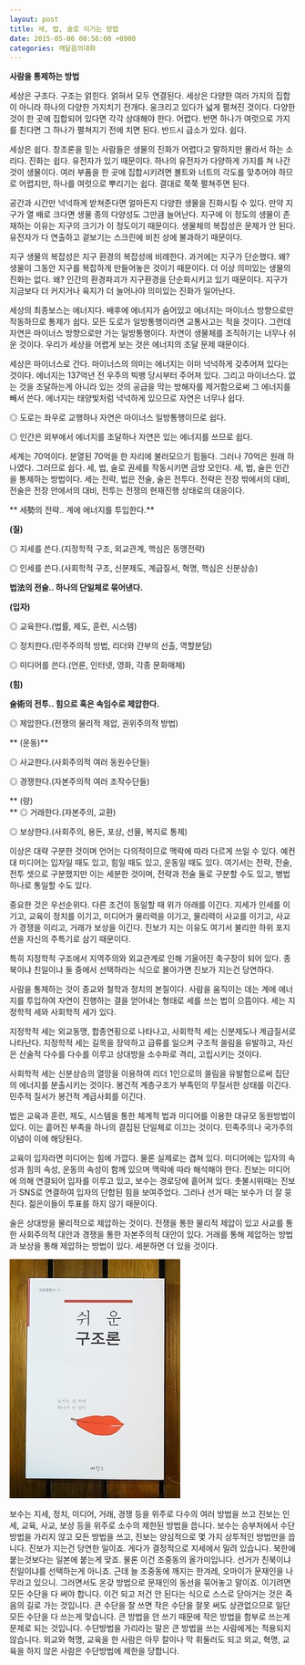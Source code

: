 ```yaml
---
layout: post
title: 세, 법, 술로 이기는 방법
date: 2015-05-06 00:56:00 +0900
categories: 깨달음의대화
---
```

 
 
 
  
**사람을 통제하는 방법** 

  


세상은 구조다. 구조는 얽힌다. 얽혀서 모두 연결된다. 세상은 다양한 여러 가지의 집합이 아니라 하나의 다양한 가지치기 전개다. 웅크리고 있다가 넓게 펼쳐진 것이다. 다양한 것이 한 곳에 집합되어 있다면 각각 상대해야 한다. 어렵다. 반면 하나가 여럿으로 가지를 친다면 그 하나가 펼쳐지기 전에 치면 된다. 반드시 급소가 있다. 쉽다. 

  


세상은 쉽다. 창조론을 믿는 사람들은 생물의 진화가 어렵다고 말하지만 몰라서 하는 소리다. 진화는 쉽다. 유전자가 있기 때문이다. 하나의 유전자가 다양하게 가지를 쳐 나간 것이 생물이다. 여러 부품을 한 곳에 집합시키려면 볼트와 너트의 각도를 맞추어야 하므로 어렵지만, 하나를 여럿으로 뿌리기는 쉽다. 결대로 쭉쭉 펼쳐주면 된다.

  


공간과 시간만 넉넉하게 받쳐준다면 얼마든지 다양한 생물을 진화시킬 수 있다. 만약 지구가 열 배로 크다면 생물 종의 다양성도 그만큼 늘어난다. 지구에 이 정도의 생물이 존재하는 이유는 지구의 크기가 이 정도이기 때문이다. 생물체의 복잡성은 문제가 안 된다. 유전자가 다 연출하고 겉보기는 스크린에 비친 상에 불과하기 때문이다.

  


지구 생물의 복잡성은 지구 환경의 복잡성에 비례한다. 과거에는 지구가 단순했다. 왜? 생물이 그동안 지구를 복잡하게 만들어놓은 것이기 때문이다. 더 이상 의미있는 생물의 진화는 없다. 왜? 인간의 환경파괴가 지구환경을 단순화시키고 있기 때문이다. 지구가 지금보다 더 커지거나 육지가 더 늘어나야 의미있는 진화가 일어난다.

  


세상의 최종보스는 에너지다. 배후에 에너지가 숨어있고 에너지는 마이너스 방향으로만 작동하므로 통제가 쉽다. 모든 도로가 일방통행이라면 교통사고는 적을 것이다. 그런데 자연은 마이너스 방향으로만 가는 일방통행이다. 자연이 생물체를 조직하기는 너무나 쉬운 것이다. 우리가 세상을 어렵게 보는 것은 에너지의 조달 문제 때문이다.

  


세상은 마이너스로 간다. 마이너스의 의미는 에너지는 이미 넉넉하게 갖추어져 있다는 것이다. 에너지는 137억년 전 우주의 빅뱅 당시부터 주어져 있다. 그리고 마이너스다. 없는 것을 조달하는게 아니라 있는 것의 공급을 막는 방해자를 제거함으로써 그 에너지를 빼서 쓴다. 에너지는 태양빛처럼 넉넉하게 있으므로 자연은 너무나 쉽다.

  


◎ 도로는 좌우로 교행하나 자연은 마이너스 일방통행이므로 쉽다. 
  
◎ 인간은 외부에서 에너지를 조달하나 자연은 있는 에너지를 쓰므로 쉽다.

  


세계는 70억이다. 분열된 70억을 한 자리에 불러모으기 힘들다. 그러나 70억은 원래 하나였다. 그러므로 쉽다. 세, 법, 술로 권세를 작동시키면 금방 모인다. 세, 법, 술은 인간을 통제하는 방법이다. 세는 전략, 법은 전술, 술은 전투다. 전략은 전장 밖에서의 대비, 전술은 전장 안에서의 대비, 전투는 전쟁의 현재진행 상태로의 대응이다. 

  



** 세勢의 전략.. 계에 에너지를 투입한다.**

 **(질)**

◎ 지세를 쓴다.(지정학적 구조, 외교관계, 핵심은 동맹전략) 
  
◎ 인세를 쓴다.(사회학적 구조, 신분제도, 계급질서, 혁명, 핵심은 신분상승) 

  


**법法의 전술.. 하나의 단일체로 묶어낸다.**

 **(입자)** 
  
◎ 교육한다.(법률, 제도, 훈련, 시스템) 
  
◎ 정치한다.(민주주의적 방법, 리더와 간부의 선출, 역할분담) 
  
◎ 미디어를 쓴다.(언론, 인터넷, 영화, 각종 문화매체) 

  


**(힘)** 
  
**술術의 전투.. 힘으로 혹은 속임수로 제압한다.** 
  
◎ 제압한다.(전쟁의 물리적 제압, 권위주의적 방법) 

  



** (운동)** 
  
◎ 사교한다.(사회주의적 여러 동원수단들) 
  
◎ 경쟁한다.(자본주의적 여러 조작수단들) 

  



** (량)  
** ◎ 거래한다.(자본주의, 교환) 
  
◎ 보상한다.(사회주의, 용돈, 포상, 선물, 복지로 통제) 

  


이상은 대략 구분한 것이며 언어는 다의적이므로 맥락에 따라 다르게 쓰일 수 있다. 예컨대 미디어는 입자일 때도 있고, 힘일 때도 있고, 운동일 때도 있다. 여기서는 전략, 전술, 전투 셋으로 구분했지만 이는 세분한 것이며, 전략과 전술 둘로 구분할 수도 있고, 병법 하나로 통일할 수도 있다. 

  


중요한 것은 우선순위다. 다른 조건이 동일할 때 위가 아래를 이긴다. 지세가 인세를 이기고, 교육이 정치를 이기고, 미디어가 물리력을 이기고, 물리력이 사교를 이기고, 사교가 경쟁을 이리고, 거래가 보상을 이긴다. 진보가 지는 이유도 여기서 불리한 하위 포지션을 자신의 주특기로 삼기 때문이다. 

  


특히 지정학적 구조에서 지역주의와 외교관계로 인해 기울어진 축구장이 되어 있다. 종북이냐 친일이냐 둘 중에서 선택하라는 식으로 몰아가면 진보가 지는건 당연하다. 

  


사람을 통제하는 것이 종교와 철학과 정치의 본질이다. 사람을 움직이는 데는 계에 에너지를 투입하여 자연이 진행하는 결을 얻어내는 형태로 세를 쓰는 법이 으뜸이다. 세는 지정학적 세와 사회학적 세가 있다. 

  


지정학적 세는 외교동맹, 합종연횡으로 나타나고, 사회학적 세는 신분제도나 계급질서로 나타난다. 지정학적 세는 길목을 장악하고 급류를 일으켜 구조적 쏠림을 유발하고, 자신은 산술적 다수를 다수를 이루고 상대방을 소수파로 격리, 고립시키는 것이다. 

  


사회학적 세는 신분상승의 열망을 이용하여 리더 1인으로의 쏠림을 유발함으로써 집단의 에너지를 분출시키는 것이다. 봉건적 계층구조가 부족민의 무질서한 상태를 이긴다. 민주적 질서가 봉건적 계급사회를 이긴다. 

  


법은 교육과 훈련, 제도, 시스템을 통한 체계적 법과 미디어를 이용한 대규모 동원방법이 있다. 이는 흩어진 부족을 하나의 결집된 단일체로 이끄는 것이다. 민족주의나 국가주의 이념이 이에 해당된다.

  


교육이 입자라면 미디어는 힘에 가깝다. 물론 실제로는 겹쳐 있다. 미디어에는 입자의 속성과 힘의 속성, 운동의 속성이 함께 있으며 맥락에 따라 해석해야 한다. 진보는 미디어에 의해 연결되어 입자를 이루고 있고, 보수는 경로당에 흩어져 있다. 촛불시위때는 진보가 SNS로 연결하여 입자의 단합된 힘을 보여주었다. 그러나 선거 때는 보수가 더 잘 뭉친다. 젊은이들이 투표를 하지 않기 때문이다. 

  


술은 상대방을 물리적으로 제압하는 것이다. 전쟁을 통한 물리적 제압이 있고 사교를 통한 사회주의적 대안과 경쟁을 통한 자본주의적 대안이 있다. 거래를 통해 제압하는 방법과 보상을 통해 제압하는 방법이 있다. 세분하면 더 있을 것이다. 

  


<img src="files/attach/images/198/886/587/DSC01488.JPG" alt="DSC01488.JPG" style="font-size: 12px; line-height: 1.5;" />

  


보수는 지세, 정치, 미디어, 거래, 경쟁 등을 위주로 다수의 여러 방법을 쓰고 진보는 인세, 교육, 사교, 보상 등을 위주로 소수의 제한된 방법을 씁니다. 보수는 승부처에서 수단 방법을 가리지 않고 모든 방법을 쓰고, 진보는 양심적으로 몇 가지 상투적인 방법만을 씁니다. 진보가 지는건 당연한 일이죠. 게다가 결정적으로 지세에서 밀려 있습니다. 북한에 붙는것보다는 일본에 붙는게 맞죠. 물론 이건 조중동의 올가미입니다. 선거가 친북이냐 친일이냐를 선택하는게 아니죠. 근데 늘 조중동에 깨지는 한겨레, 오마이가 문재인을 나무라고 있으니. 그러면서도 온갖 방법으로 문재인의 동선을 묶어놓고 말이죠. 이기려면 모든 수단을 다 써야 합니다. 이건 되고 저건 안 된다는 식으로 스스로 닫아거는 것은 죽음의 길로 가는 것입니다. 큰 수단을 잘 쓰면 작은 수단을 잘못 써도 상관없으므로 일단 모든 수단을 다 쓰는게 맞습니다. 큰 방법을 안 쓰기 때문에 작은 방법을 함부로 쓰는게 문제로 되는 것입니다. 수단방법을 가리라는 말은 큰 방법을 쓰는 사람에게는 적용되지 않습니다. 외교와 혁명, 교육을 한 사람은 아무 칼이나 막 휘둘러도 되고 외교, 혁명, 교육을 하지 않은 사람은 수단방법에 제한을 당합니다.